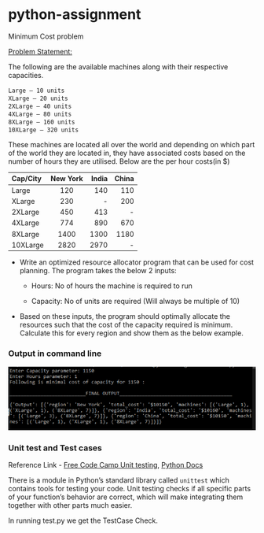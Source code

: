 # python-assignment
Minimum Cost problem



[Problem Statement:](https://techtinium.com/careers/assignment-python-full-stack-developer)


The following are the available machines along with their respective capacities.

    Large – 10 units
    XLarge – 20 units 
    2XLarge – 40 units
    4XLarge – 80 units
    8XLarge – 160 units
    10XLarge – 320 units

These machines are located all over the world and depending on which part of the world they are located in, they have associated costs based on the number of hours they are utilised. Below are the per hour costs(in $)



| Cap/City | New York | India | China |
| :---         |     :---:      |          ---: |         ---: |
| Large   | 120     | 140    |      110        |
| XLarge     | 230       | -      |      200        |
| 2XLarge           |450                |  413             |      -        |
| 4XLarge            |  774              |  890             |      670        |
| 8XLarge            |  1400              | 1300              |    1180          |
| 10XLarge            | 2820               | 2970              |     -         |



* Write an optimized resource allocator program that can be used for cost planning. The program takes the below 2 inputs:

    - Hours: No of hours the machine is required to run

    - Capacity: No of units are required (Will always be multiple of 10)

* Based on these inputs, the program should optimally allocate the resources such that the cost of the capacity required is minimum. Calculate this for every region and show them as the below example.


### Output in command line

![alt text](https://github.com/kshitijzutshi/python-assignment/blob/master/python-sol.PNG)

### Unit test and Test cases

Reference Link - [Free Code Camp Unit testing](https://www.freecodecamp.org/news/an-introduction-to-testing-in-python/), [Python Docs](https://docs.python.org/3.4/library/unittest.html)

There is a module in Python’s standard library called ```unittest``` which contains tools for testing your code. Unit testing checks if all specific parts of your function’s behavior are correct, which will make integrating  them together with other parts much easier.

In running test.py we get the TestCase Check.
